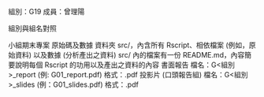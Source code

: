 組別：G19
成員：曾理陽

組別與組名對照

小組期末專案
 原始碼及數據
資料夾 src/，內含所有 Rscript、相依檔案 (例如，原始資料) 以及數據 (分析產出之資料)
src/ 內的檔案有一份 README.md，內容簡要說明每個 Rscript 的功用以及產出之資料的內容
 書面報告
檔名：G<組別>_report (例: G01_report.pdf)
格式：.pdf
 投影片 (口頭報告組)
檔名：G<組別>_slides (例：G01_slides.pdf)
格式：.pdf
